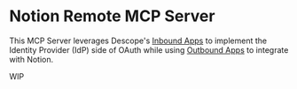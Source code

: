# Notion Remote MCP Server

This MCP Server leverages Descope's [Inbound Apps](https://docs.descope.com/inbound-apps) to implement the Identity Provider (IdP) side of OAuth while using [Outbound Apps](https://docs.descope.com/outbound-apps) to integrate with Notion.

WIP